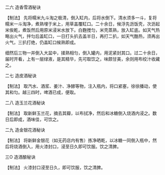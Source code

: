 二六 造香雪酒秘诀

【制法】
先将糯米九斗淘之极清，倒入缸内，后将水倒下。清水须多一斗，复将糯米一斗淘净，煮熟埋于米上，用草盖覆缸口。二十余日，候浮先沥饭壳，次沥起米俟乾，煮饭然后用原米浸米水放下。白麴搅匀，米壳蒸熟，放入缸底。如天气热略出火气，拌匀后盖缸口，一日打头扒去盖半日，再打二扒，如天气酷热，须再出火气，三扒打绝，仍盖缸口候熟即成。

细然后三物一并倒入大盆中，揉熟相匀，倒入罐内，用泥紧封其口。过二十余日，届时开看，上有一层绿液，是其精华，先可取饮之，味颇甘美，余则用布绞汁收藏之。

二七 造皮酒秘诀

【制法】
取汽水、酒浆、姜汁、净酵等物，注入瓶内，将口紧塞，徐徐播动，使其和匀。越三四时，啤酒已成，便取。

二八 造玉兰花酒秘诀

【制法】
取新鲜玉兰花，摘去其瓣，以布拭净，然后和冰糖倒入烧酒内浸之。数日后即成，酒味佳，可饮之。

二九 造金银花酒秘诀

【制法】
将新鲜金银花（如无药店内有售）拣净晒乾，以冰糖一同倒入瓶中，然后将烧酒倒入，用火漆封口，浸至日久即可饮服。饮之清脾。

三O 造酒酿秘诀

【制法】
火漆封口浸至日久，即可饮服，饮之清脾。